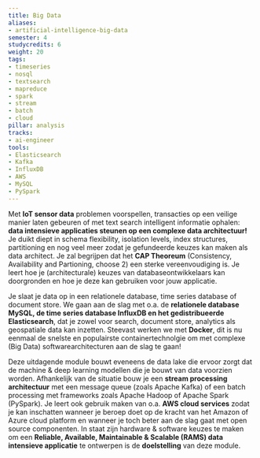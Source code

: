 ```yaml
---
title: Big Data
aliases: 
- artificial-intelligence-big-data
semester: 4
studycredits: 6
weight: 20
tags:
- timeseries 
- nosql 
- textsearch 
- mapreduce 
- spark 
- stream 
- batch
- cloud
pillar: analysis
tracks: 
- ai-engineer
tools:
- Elasticsearch
- Kafka
- InfluxDB
- AWS
- MySQL
- PySpark
---
```


Met **IoT sensor data** problemen voorspellen, transacties op een veilige manier laten gebeuren of met text search intelligent informatie ophalen: **data intensieve applicaties steunen op een complexe data architectuur!** Je duikt diept in schema flexibility, isolation levels, index structures, partitioning en nog veel meer zodat je gefundeerde keuzes kan maken als data architect. Je zal begrijpen dat het **CAP Theoreum** (Consistency, Availability and Partioning, choose 2) een sterke vereenvoudiging is. Je leert hoe je (architecturale) keuzes van databaseontwikkelaars kan doorgronden en hoe je deze kan gebruiken voor jouw applicatie.

Je slaat je data op in een relationele database, time series database of document store. We gaan aan de slag met o.a. de **relationele database MySQL, de time series database InfluxDB en het gedistribueerde Elasticsearch**, dat je zowel voor search, document store, analytics als geospatiale data kan inzetten. Steevast werken we met **Docker**, dit is nu eenmaal de snelste en populairste containertechnolgie om met complexe (Big Data) softwarearchitecturen aan de slag te gaan!

Deze uitdagende module bouwt eveneens de data lake die ervoor zorgt dat de machine & deep learning modellen die je bouwt van data voorzien worden. Afhankelijk van de situatie bouw je een **stream processing architectuur** met een message queue (zoals Apache Kafka) of een batch processing met frameworks zoals Apache Hadoop of Apache Spark (PySpark). Je leert ook gebruik maken van o.a. **AWS cloud services** zodat je kan inschatten wanneer je beroep doet op de kracht van het Amazon of Azure cloud platform en wanneer je toch beter aan de slag gaat met open source componenten. In staat zijn hardware & software keuzes te maken om een **Reliable, Available, Maintainable & Scalable (RAMS) data intensieve applicatie** te ontwerpen is de **doelstelling** van deze module.
